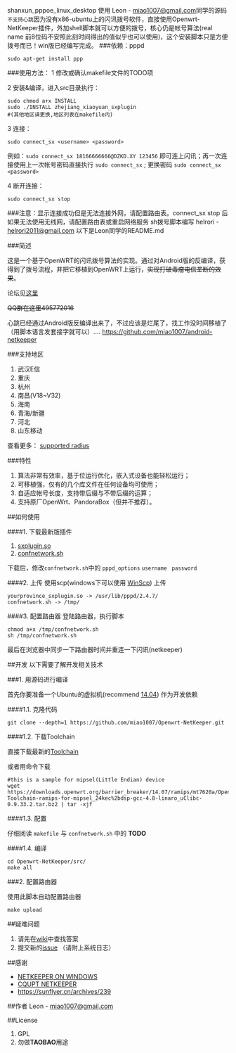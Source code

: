 shanxun_pppoe_linux_desktop 使用 Leon - <miao1007@gmail.com>同学的源码```不支持心跳```因为没有x86-ubuntu上的闪讯拨号软件，直接使用Openwrt-NetKeeper插件，外加shell脚本就可以方便的拨号，核心仍是帐号算法(real name 前8位码不安照此刻时间得出的值似乎也可以使用)，这个安装脚本只是方便拨号而已！win版已经编写完成。
###依赖：pppd 
```
sudo apt-get install ppp
```
###使用方法：
1 修改或确认makefile文件的TODO项

2 安装&编译，进入src目录执行：
```
sudo chmod a+x INSTALL
sudo ./INSTALL zhejiang_xiaoyuan_sxplugin 
#(其他地区请更换,地区列表在makefile内) 
```
3 连接：
```
sudo connect_sx <username> <password> 
```
例如：```sudo connect_sx 18166666666@DZKD.XY 123456``` 即可连上闪讯；再一次连接使用上一次帐号密码直接执行 ```sudo connect_sx``` ; 更换密码 ```sudo connect_sx <password>```

4 断开连接：
```
sudo connect_sx stop
```
###注意：显示连接成功但是无法连接外网，请配置路由表。connect_sx stop 后如果无法使用无线网，请配置路由表或重启网络服务
sh拨号脚本编写 helrori - <helrori2011@gmail.com>
以下是Leon同学的README.md

###简述

这是一个基于OpenWRT的闪讯拨号算法的实现。通过对Android版的反编译，获得到了拨号流程，并把它移植到OpenWRT上运行，~~实现打破毒瘤电信垄断的效果~~。

论坛见[这里](http://www.right.com.cn/forum/thread-141979-1-1.html)

~~QQ群在这里495772016~~


心跳已经通过Android版反编译出来了，不过应该是烂尾了，找工作没时间移植了（用脚本语言发套接字就可以）.... <https://github.com/miao1007/android-netkeeper>



###支持地区
1. 武汉E信
2. 重庆
3. 杭州
4. 南昌(V18~V32)
5. 海南
6. 青海/新疆
7. 河北
8. 山东移动

查看更多： [supported radius](https://github.com/miao1007/Openwrt-NetKeeper/blob/master/src/makefile#L10)

###特性
1. 算法非常有效率，基于位运行优化，嵌入式设备也能轻松运行；
2. 可移植强，仅有的几个库文件在任何设备均可使用；
3. 自适应帐号长度，支持带后缀与不带后缀的运算；
4. 支持原厂OpenWrt、PandoraBox（但并不推荐）。


##如何使用


####1. 下载最新版插件

1. [sxplugin.so](https://github.com/miao1007/Openwrt-NetKeeper/releases)
2. [confnetwork.sh](https://github.com/miao1007/Openwrt-NetKeeper/blob/master/src/confnetwork.sh)
 
下载后，修改`confnetwork.sh`中的 `pppd_options` `username ` `password ` 



####2. 上传
使用scp(windows下可以使用 [WinScp](https://winscp.net/download/winscp576.zip)) 上传

```
yourprovince_sxplugin.so -> /usr/lib/pppd/2.4.7/
confnetwork.sh -> /tmp/
```

####3. 配置路由器
登陆路由器，执行脚本

```
chmod a+x /tmp/confnetwork.sh
sh /tmp/confnetwork.sh 
```

最后在浏览器中同步一下路由器时间并重连一下闪讯(netkeeper)




##开发
以下需要了解开发相关技术

###1. 用源码进行编译

首先你要准备一个Ubuntu的虚拟机(recommend [14.04](http://releases.ubuntu.com/14.04/)) 作为开发依赖

####1.1. 克隆代码

```
git clone --depth=1 https://github.com/miao1007/Openwrt-NetKeeper.git
```

####1.2. 下载Toolchain

直接下载最新的[Toolchain](https://github.com/miao1007/Openwrt-NetKeeper/wiki#2-%E5%A6%82%E4%BD%95%E4%B8%8B%E8%BD%BDgcc)
	
或者用命令下载
	
```
#this is a sample for mipsel(Little Endian) device
wget https://downloads.openwrt.org/barrier_breaker/14.07/ramips/mt7620a/OpenWrt-Toolchain-ramips-for-mipsel_24kec%2bdsp-gcc-4.8-linaro_uClibc-0.9.33.2.tar.bz2 | tar -xjf 
```

####1.3. 配置

仔细阅读 `makefile` 与 `confnetwork.sh` 中的 **TODO**

####1.4. 编译
	

```
cd Openwrt-NetKeeper/src/
make all
```

###2. 配置路由器

使用此脚本自动配置路由器

```
make upload
```

##疑难问题

1. 请先在[wiki](https://github.com/miao1007/Openwrt-NetKeeper/wiki)中查找答案
2. 提交新的[issue](https://github.com/miao1007/Openwrt-NetKeeper/issues/new) （请附上系统日志）


##感谢
* [NETKEEPER ON WINDOWS](http://www.purpleroc.com/html/507231.html)
* [CQUPT NETKEEPER](http://bbs.cqupt.edu.cn/nForum/#!article/Unix_Linux/13624)
* <https://sunflyer.cn/archives/239>

##作者
Leon - <miao1007@gmail.com>


##License

1. GPL
2. 勿做**TAOBAO**用途
